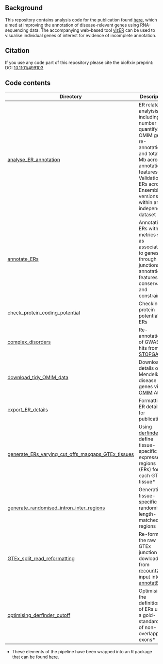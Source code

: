 ## Background

This repository contains analysis code for the publication found [here](https://www.biorxiv.org/content/10.1101/499103v2), which aimed at improving the annotation of disease-relevant genes using RNA-sequencing data. The accompanying web-based tool [vizER](https://snca.atica.um.es/browser/app/vizER) can be used to visualise individual genes of interest for evidence of incomplete annotation. 

## Citation

If you use any code part of this repository please cite the bioRxiv preprint: DOI [10.1101/499103](https://www.biorxiv.org/content/10.1101/499103v2).

## Code contents

| Directory | Description |
| --------- | ----------- |
| [analyse_ER_annotation](analyse_ER_annotation) | ER related analyisis including number of quantifying OMIM gene re-annotation and total ER Mb across annotation features. Validation of ERs across Ensembl versions and within an independent dataset |
| [annotate_ERs](annotate_ERs) | Annotating ERs with metrics such as association to genes through junctions, annotation features, conservation and constraint |
| [check_protein_coding_potential](check_protein_coding_potential) | Checking protein potential of ERs |
| [complex_disorders](complex_disorders) | Re-annotation of GWAS hits from [STOPGAP](https://pubmed.ncbi.nlm.nih.gov/28472345-stopgap-a-database-for-systematic-target-opportunity-assessment-by-genetic-association-predictions/) |
| [download_tidy_OMIM_data](download_tidy_OMIM_data) | Download details of Mendelian disease genes via [OMIM](https://omim.org/) API |
| [export_ER_details](export_ER_details) | Formatting ER details for publication |
| [generate_ERs_varying_cut_offs_maxgaps_GTEx_tissues](generate_ERs_varying_cut_offs_maxgaps_GTEx_tissues) | Using [derfinder](https://bioconductor.org/packages/release/bioc/html/derfinder.html) to define tissue-specific expressed regions (ERs) for each GTEx tissue* |
| [generate_randomised_intron_inter_regions](generate_randomised_intron_inter_regions) | Generating tissue-specific randomised length-matched regions |
| [GTEx_split_read_reformatting](GTEx_split_read_reformatting) | Re-format the raw GTEx junction data dowloaded from [recount2](https://jhubiostatistics.shinyapps.io/recount/) for input into [annotatER](https://github.com/SebGuelfi/annotatER) |
| [optimising_derfinder_cutoff](optimising_derfinder_cutoff) | Optimising the definitions of ERs using a gold-standard set of non-overlapping exons* |

* These elements of the pipeline have been wrapped into an R package that can be found [here](https://github.com/dzhang32/ODER). 
